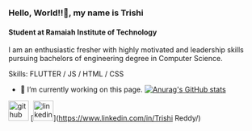 ### Hello, World!!👋, my name is Trishi
#### Student at Ramaiah Institute of Technology
I am an enthusiastic fresher with highly motivated and leadership skills pursuing bachelors of engineering degree in Computer Science.

Skills:  FLUTTER / JS / HTML / CSS

- 🔭 I’m currently working on this page. 
[![Anurag's GitHub stats](https://github-readme-stats.vercel.app/api?username=trishireddy)](https://github.com/anuraghazra/github-readme-stats)

[<img src='https://cdn.jsdelivr.net/npm/simple-icons@3.0.1/icons/github.svg' alt='github' height='40'>](https://github.com/trishireddy)  [<img src='https://cdn.jsdelivr.net/npm/simple-icons@3.0.1/icons/linkedin.svg' alt='linkedin' height='40'>](https://www.linkedin.com/in/Trishi Reddy/)  



